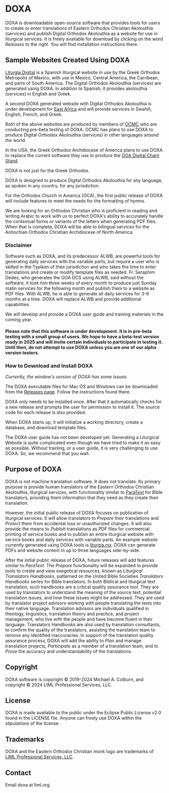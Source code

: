 # DOXA

DOXA is downloadable open-source software that provides tools for users to create or enter translations of Eastern Orthodox Christian Akolouthia (services) and publish Digital Orthodox Akolouthia as a website for use in liturgical services. It is freely available for download by clicking on the word _Releases_ to the right.  You will find installation instructions there. 

## Sample Websites Created Using DOXA

[Liturgia Digital](https://liturgia.mx) is a Spanish liturgical website in use by the Greek Orthodox Metropolis of Mexico, with use in Mexico, Central America, the Carribean, and parts of South America. The Digital Orthodox Akolouthia (services) are generated using DOXA.  In addition to Spanish, it provides akolouthia (services) in English and Greek.

A second DOXA generated website with Digital Orthodox Akolouthia is under development for [East Africa](https://eac.liml.org) and will provide services in Swahili, English, French, and Greek. 

Both of the above websites are produced by members of [OCMC](https://ocmc.org) who are conducting pre-beta testing of DOXA.  OCMC has plans to use DOXA to produce Digital Orthodox Akolouthia (services) in other languages around the world.

In the USA, the Greek Orthodox Archdiocese of America plans to use DOXA to replace the current software they use to produce the [GOA Digital Chant Stand](https://dcs.goarch.org).  

DOXA is not just for the Greek Orthodox.

DOXA is designed to produce Digital Orthodox Akolouthia for any language, as spoken in any country, for any jurisdiction.    

For the Orthodox Church in America (OCA), the first public release of DOXA will include features to meet the needs for the formatting of hymns. 

We are looking for an Orthodox Christian who is proficient in reading and writing Arabic to work with us to perfect DOXA's ability to accurately handle the contextual forms or variants of the letters when generating PDF files.  When that is complete, DOXA will be able to bilingual services for the Antiochian Orthodox Christian Archdiocese of North America. 

### Disclaimer

Software such as DOXA, and its predecessor ALWB, are powerful tools for generating daily services with the variable parts, but require a user who is skilled in the Typikon of their jurisdiction and who takes the time to enter translations and create or modify template files as needed. Fr. Seraphim Dedes, who generates the GOA DCS using ALWB, said without the software, it took him three weeks of every month to produce just Sunday matin services for the following month and publish them to a website as PDF files.  With ALWB, he is able to generate all daily services for 3-6 months at a time.  DOXA will replace ALWB and provide additional capabilities.

We will develop and provide a DOXA user guide and training materials in the coming year.

#### Please note that this software is under development.  It is in pre-beta testing with a small group of users.  We hope to have a beta-test version ready in 2025 and will invite certain individuals to participate in testing it. Until then, do not attempt to use DOXA unless you are one of our alpha version testers.

### How to Download and Install DOXA

_Currently, the window's version of DOXA has some issues._  

The DOXA executable files for Mac OS and Windows can be downloaded from the [Releases page](https://github.com/liturgiko/doxa/releases).  Follow the instructions found there.  

DOXA only needs to be installed once.  After that it automatically checks for a new release and prompts the user for permission to install it.  The source code for each release is also provided.

When DOXA starts up, it will initialize a working directory, create a database, and download template files.   

The DOXA user guide has not been developed yet.  Generating a Liturgical Website is quite complicated even though we have tried to make it as easy as possible.  Without training, or a user guide, it is very challenging to use DOXA.  So, we recommend that you wait.  

## Purpose of DOXA

DOXA is not machine translation software. It does not translate.  Its primary purpose is provide human translators of the Eastern Orthodox Christian Akolouthia, liturgical services, with functionality similar to [ParaText](https://paratext.org) for Bible translators, providing them information that they need as they create their translation.

However, the initial public release of DOXA focuses on publication of liturgical services.  It will allow translators to *Prepare* their translations and *Protect* them from accidental loss or unauthorized changes.  It will also provide the means to *Publish* translations as PDF files for commercial printing of service books and to publish an entire liturgical website with service books and daily services with variable parts.  An example website currently generated using DOXA tools is [liturgia.mx](https://liturgia.mx).  DOXA can generate PDFs and website content in up to three languages side-by-side.

After the initial public release of DOXA, future releases will add features similar to *ParaText*. The  *Prepare* functionality will be expanded to provide tools to create and view exegetical resources, known as *Liturgical Translators Handbooks*, patterned on the United Bible Societies *Translators Handbooks* series for Bible translators. In both Biblical and liturgical text translation, such handbooks are a critical quality assurance tool.  They are used by translators to understand the meaning of the source text, potential translation issues, and how these issues might be addressed.  They are used by translator project advisors working with people translating the texts into their native language. Translation advisors are individuals qualified in theology, linguistics, translation theory and practice, and project management, who live with the people and have become fluent in their language.   Translators Handbooks are also used by translation consultants, to confirm the quality of the translators, assisting the translation team to remove any identified inaccuracies.  In support of the translation quality assurance process, DOXA will add the ability to *Plan* and manage translation projects, *Participate* as a member of a translation team, and to *Prove* the accuracy and understandability of the translations.

## Copyright 

DOXA software is copyright © 2019-2024 Michael A. Colburn, and copyright © 2024 LIML Professional Services, LLC.

## License

DOXA is made available to the public under the Eclipse Public License v2.0 found in the LICENSE file.  Anyone can freely use DOXA within the stipulations of the license.

## Trademarks

DOXA and the Eastern Orthodox Christian monk logo are trademarks of [LIML Professional Services, LLC](https://liml.org). 

## Contact 

Email doxa at liml.org




